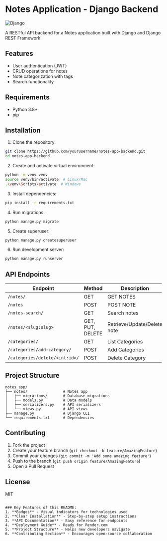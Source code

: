 
# Notes Application - Django Backend

![Django](https://img.shields.io/badge/Django-092E20?style=for-the-badge&logo=django&logoColor=white)

A RESTful API backend for a Notes application built with Django and Django REST Framework.

## Features

- User authentication (JWT)
- CRUD operations for notes
- Note categorization with tags
- Search functionality


## Requirements

- Python 3.8+
- pip

## Installation

1. Clone the repository:
```bash
git clone https://github.com/yourusername/notes-app-backend.git
cd notes-app-backend
```

2. Create and activate virtual environment:
```bash
python -m venv venv
source venv/bin/activate  # Linux/Mac
.\venv\Scripts\activate  # Windows
```

3. Install dependencies:
```bash
pip install -r requirements.txt
```

4. Run migrations:
```bash
python manage.py migrate
```

5. Create superuser:
```bash
python manage.py createsuperuser
```

6. Run development server:
```bash
python manage.py runserver
```

## API Endpoints

| Endpoint | Method | Description |
|----------|--------|-------------|
| `/notes/` | GET | GET NOTES|
| `/notes` | POST | POST NOTE |
| `/notes-search/` | GET | Search notes |
| `/notes/<slug:slug>` | GET, PUT, DELETE | Retrieve/Update/Delete note |
| `/categories/` | GET | List Categories |
| `/categories/add-category/` | POST | Add Categories |
| `/categories/delete/<int:id>/` | POST | Delete Category |


## Project Structure

```
notes_app/
├── notes/                # Notes app
│   ├── migrations/       # Database migrations
│   ├── models.py         # Data models
│   ├── serializers.py    # API serializers
│   └── views.py          # API views            
├── manage.py             # Django CLI
└── requirements.txt      # Dependencies
```

## Contributing

1. Fork the project
2. Create your feature branch (`git checkout -b feature/AmazingFeature`)
3. Commit your changes (`git commit -m 'Add some amazing feature'`)
4. Push to the branch (`git push origin feature/AmazingFeature`)
5. Open a Pull Request

## License

MIT
```

### Key Features of this README:
1. **Badges** - Visual indicators for technologies used
2. **Clear Installation** - Step-by-step setup instructions
3. **API Documentation** - Easy reference for endpoints
4. **Deployment Guide** - Ready for Render.com
5. **Project Structure** - Helps new developers navigate
6. **Contributing Section** - Encourages open-source collaboration


